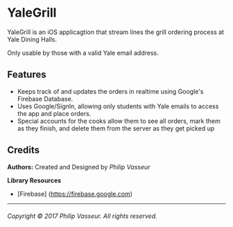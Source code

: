 # YaleGrill

YaleGrill is an iOS applicagtion that stream lines the grill ordering process at Yale Dining Halls.

Only usable by those with a valid Yale email address.

## Features

* Keeps track of and updates the orders in realtime using Google's Firebase Database.
* Uses Google/SignIn, allowing only students with Yale emails to access the app and place orders.
* Special accounts for the cooks allow them to see all orders, mark them as they finish, and delete them from the server as they get picked up

## Credits

**Authors:** Created and Designed by *Philip Vasseur*

**Library Resources**
* [Firebase] (https://firebase.google.com)

---

###### Copyright © 2017 Philip Vasseur. All rights reserved.
